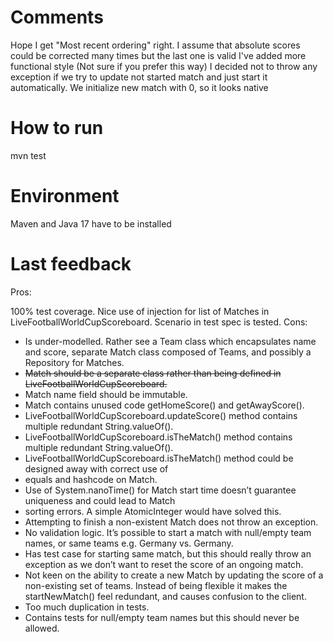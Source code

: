 # Comments
Hope I get "Most recent ordering" right.
I assume that absolute scores could be corrected many times but the last one is valid
I've added more functional style (Not sure if you prefer this way)
I decided not to throw any exception if we try to update not started match and just start it automatically. We initialize new match with 0, so it looks native 

# How to run 
mvn test

# Environment
Maven and Java 17 have to be installed

# Last feedback
Pros:

100% test coverage.
Nice use of injection for list of Matches in LiveFootballWorldCupScoreboard.
Scenario in test spec is tested.
Cons:

- Is under-modelled. Rather see a Team class which encapsulates name and score, separate Match class composed of Teams, and possibly a Repository for Matches.
- ~~Match should be a separate class rather than being defined in LiveFootballWorldCupScoreboard.~~
- Match name field should be immutable.
- Match contains unused code getHomeScore() and getAwayScore().
- LiveFootballWorldCupScoreboard.updateScore() method contains multiple redundant String.valueOf().
- LiveFootballWorldCupScoreboard.isTheMatch() method contains multiple redundant String.valueOf().
- LiveFootballWorldCupScoreboard.isTheMatch() method could be designed away with correct use of
- equals and hashcode on Match.
- Use of System.nanoTime() for Match start time doesn’t guarantee uniqueness and could lead to Match
- sorting errors. A simple AtomicInteger would have solved this.
- Attempting to finish a non-existent Match does not throw an exception.
- No validation logic. It’s possible to start a match with null/empty team names, or same teams e.g. Germany vs. Germany.
- Has test case for starting same match, but this should really throw an exception as we don’t want to reset the score of an ongoing match.
- Not keen on the ability to create a new Match by updating the score of a non-existing set of teams. Instead of being flexible it makes the startNewMatch() feel redundant, and causes confusion to the client.
- Too much duplication in tests.
- Contains tests for null/empty team names but this should never be allowed.